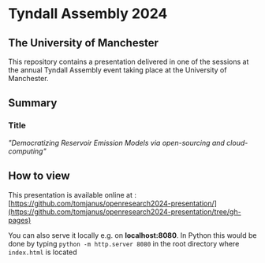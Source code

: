 # Tyndall Assembly 2024
## The University of Manchester

This repository contains a presentation delivered in one of the sessions at the annual Tyndall Assembly event taking place at the University of Manchester.

## Summary

### Title

*"Democratizing Reservoir Emission Models via open-sourcing and cloud-computing"*

## How to view

This presentation is available online at : [https://github.com/tomjanus/openresearch2024-presentation/](https://github.com/tomjanus/openresearch2024-presentation/tree/gh-pages)

You can also serve it locally e.g. on **localhost:8080**. In Python this would be done by typing
`
python -m http.server 8080
`
in the root directory where `index.html` is located

